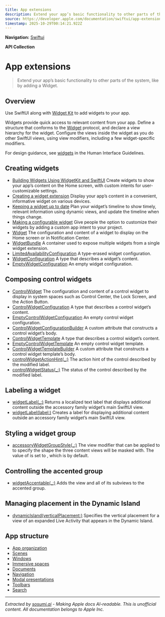 ```yaml
---
title: App extensions
description: Extend your app’s basic functionality to other parts of the system, like by adding a Widget.
source: https://developer.apple.com/documentation/swiftui/app-extensions
timestamp: 2025-10-29T00:14:21.922Z
---
```


**Navigation:** [Swiftui](/documentation/swiftui)

**API Collection**

# App extensions

> Extend your app’s basic functionality to other parts of the system, like by adding a Widget.

## Overview

Use SwiftUI along with [Widget Kit](/documentation/WidgetKit) to add widgets to your app.



Widgets provide quick access to relevant content from your app. Define a structure that conforms to the [Widget](/documentation/swiftui/widget) protocol, and declare a view hierarchy for the widget. Configure the views inside the widget as you do other SwiftUI views, using view modifiers, including a few widget-specific modifiers.

For design guidance, see [widgets](/design/Human-Interface-Guidelines/widgets) in the Human Interface Guidelines.

## Creating widgets

- [Building Widgets Using WidgetKit and SwiftUI](/documentation/widgetkit/building_widgets_using_widgetkit_and_swiftui) Create widgets to show your app’s content on the Home screen, with custom intents for user-customizable settings.
- [Creating a widget extension](/documentation/WidgetKit/Creating-a-Widget-Extension) Display your app’s content in a convenient, informative widget on various devices.
- [Keeping a widget up to date](/documentation/WidgetKit/Keeping-a-Widget-Up-To-Date) Plan your widget’s timeline to show timely, relevant information using dynamic views, and update the timeline when things change.
- [Making a configurable widget](/documentation/WidgetKit/Making-a-Configurable-Widget) Give people the option to customize their widgets by adding a custom app intent to your project.
- [Widget](/documentation/swiftui/widget) The configuration and content of a widget to display on the Home screen or in Notification Center.
- [WidgetBundle](/documentation/swiftui/widgetbundle) A container used to expose multiple widgets from a single widget extension.
- [LimitedAvailabilityConfiguration](/documentation/swiftui/limitedavailabilityconfiguration) A type-erased widget configuration.
- [WidgetConfiguration](/documentation/swiftui/widgetconfiguration) A type that describes a widget’s content.
- [EmptyWidgetConfiguration](/documentation/swiftui/emptywidgetconfiguration) An empty widget configuration.

## Composing control widgets

- [ControlWidget](/documentation/swiftui/controlwidget) The configuration and content of a control widget to display in system spaces such as Control Center, the Lock Screen, and the Action Button.
- [ControlWidgetConfiguration](/documentation/swiftui/controlwidgetconfiguration) A type that describes a control widget’s content.
- [EmptyControlWidgetConfiguration](/documentation/swiftui/emptycontrolwidgetconfiguration) An empty control widget configuration.
- [ControlWidgetConfigurationBuilder](/documentation/swiftui/controlwidgetconfigurationbuilder) A custom attribute that constructs a control widget’s body.
- [ControlWidgetTemplate](/documentation/swiftui/controlwidgettemplate) A type that describes a control widget’s content.
- [EmptyControlWidgetTemplate](/documentation/swiftui/emptycontrolwidgettemplate) An empty control widget template.
- [ControlWidgetTemplateBuilder](/documentation/swiftui/controlwidgettemplatebuilder) A custom attribute that constructs a control widget template’s body.
- [controlWidgetActionHint(_:)](/documentation/swiftui/view/controlwidgetactionhint(_:)) The action hint of the control described by the modified label.
- [controlWidgetStatus(_:)](/documentation/swiftui/view/controlwidgetstatus(_:)) The status of the control described by the modified label.

## Labeling a widget

- [widgetLabel(_:)](/documentation/swiftui/view/widgetlabel(_:)) Returns a localized text label that displays additional content outside the accessory family widget’s main SwiftUI view.
- [widgetLabel(label:)](/documentation/swiftui/view/widgetlabel(label:)) Creates a label for displaying additional content outside an accessory family widget’s main SwiftUI view.

## Styling a widget group

- [accessoryWidgetGroupStyle(_:)](/documentation/swiftui/view/accessorywidgetgroupstyle(_:)) The view modifier that can be applied to  to specify the shape the three content views will be masked with. The value of  is set to , which is  by default.

## Controlling the accented group

- [widgetAccentable(_:)](/documentation/swiftui/view/widgetaccentable(_:)) Adds the view and all of its subviews to the accented group.

## Managing placement in the Dynamic Island

- [dynamicIsland(verticalPlacement:)](/documentation/swiftui/view/dynamicisland(verticalplacement:)) Specifies the vertical placement for a view of an expanded Live Activity that appears in the Dynamic Island.

## App structure

- [App organization](/documentation/swiftui/app-organization)
- [Scenes](/documentation/swiftui/scenes)
- [Windows](/documentation/swiftui/windows)
- [Immersive spaces](/documentation/swiftui/immersive-spaces)
- [Documents](/documentation/swiftui/documents)
- [Navigation](/documentation/swiftui/navigation)
- [Modal presentations](/documentation/swiftui/modal-presentations)
- [Toolbars](/documentation/swiftui/toolbars)
- [Search](/documentation/swiftui/search)

---

*Extracted by [sosumi.ai](https://sosumi.ai) - Making Apple docs AI-readable.*
*This is unofficial content. All documentation belongs to Apple Inc.*
